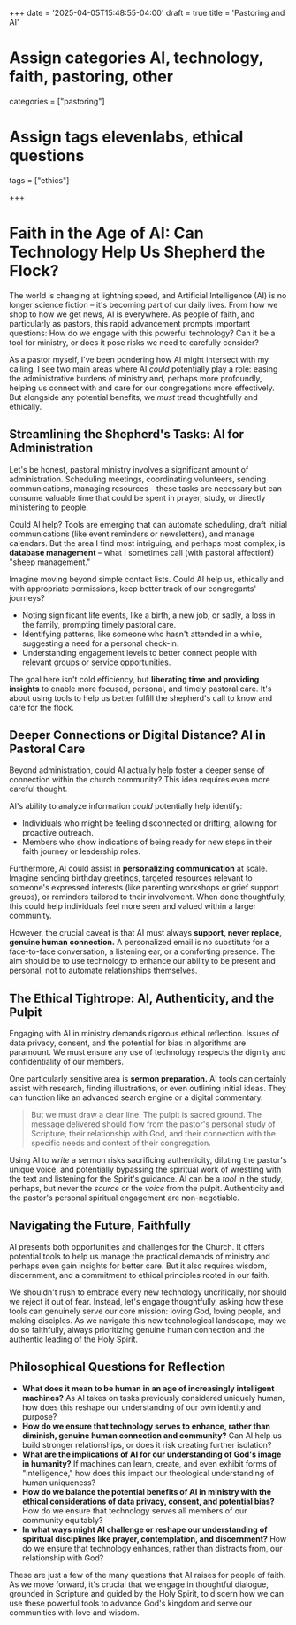 +++
date = '2025-04-05T15:48:55-04:00'
draft = true
title = 'Pastoring and AI'

# Assign categories AI, technology, faith, pastoring, other
categories = ["pastoring"]
# Assign tags elevenlabs, ethical questions
tags = ["ethics"]

+++

# Faith in the Age of AI: Can Technology Help Us Shepherd the Flock?

The world is changing at lightning speed, and Artificial Intelligence (AI) is no longer science fiction – it's becoming part of our daily lives. From how we shop to how we get news, AI is everywhere. As people of faith, and particularly as pastors, this rapid advancement prompts important questions: How do we engage with this powerful technology? Can it be a tool for ministry, or does it pose risks we need to carefully consider?

As a pastor myself, I've been pondering how AI might intersect with my calling. I see two main areas where AI *could* potentially play a role: easing the administrative burdens of ministry and, perhaps more profoundly, helping us connect with and care for our congregations more effectively. But alongside any potential benefits, we *must* tread thoughtfully and ethically.

## Streamlining the Shepherd's Tasks: AI for Administration

Let's be honest, pastoral ministry involves a significant amount of administration. Scheduling meetings, coordinating volunteers, sending communications, managing resources – these tasks are necessary but can consume valuable time that could be spent in prayer, study, or directly ministering to people.

Could AI help? Tools are emerging that can automate scheduling, draft initial communications (like event reminders or newsletters), and manage calendars. But the area I find most intriguing, and perhaps most complex, is **database management** – what I sometimes call (with pastoral affection!) "sheep management."

Imagine moving beyond simple contact lists. Could AI help us, ethically and with appropriate permissions, keep better track of our congregants' journeys?
* Noting significant life events, like a birth, a new job, or sadly, a loss in the family, prompting timely pastoral care.
* Identifying patterns, like someone who hasn't attended in a while, suggesting a need for a personal check-in.
* Understanding engagement levels to better connect people with relevant groups or service opportunities.

The goal here isn't cold efficiency, but **liberating time and providing insights** to enable more focused, personal, and timely pastoral care. It's about using tools to help us better fulfill the shepherd's call to know and care for the flock.

## Deeper Connections or Digital Distance? AI in Pastoral Care

Beyond administration, could AI actually help foster a deeper sense of connection within the church community? This idea requires even more careful thought.

AI's ability to analyze information *could* potentially help identify:
* Individuals who might be feeling disconnected or drifting, allowing for proactive outreach.
* Members who show indications of being ready for new steps in their faith journey or leadership roles.

Furthermore, AI could assist in **personalizing communication** at scale. Imagine sending birthday greetings, targeted resources relevant to someone's expressed interests (like parenting workshops or grief support groups), or reminders tailored to their involvement. When done thoughtfully, this could help individuals feel more seen and valued within a larger community.

However, the crucial caveat is that AI must always **support, never replace, genuine human connection.** A personalized email is no substitute for a face-to-face conversation, a listening ear, or a comforting presence. The aim should be to use technology to enhance our ability to be present and personal, not to automate relationships themselves.

## The Ethical Tightrope: AI, Authenticity, and the Pulpit

Engaging with AI in ministry demands rigorous ethical reflection. Issues of data privacy, consent, and the potential for bias in algorithms are paramount. We must ensure any use of technology respects the dignity and confidentiality of our members.

One particularly sensitive area is **sermon preparation.** AI tools can certainly assist with research, finding illustrations, or even outlining initial ideas. They can function like an advanced search engine or a digital commentary.

> But we must draw a clear line. The pulpit is sacred ground. The message delivered should flow from the pastor's personal study of Scripture, their relationship with God, and their connection with the specific needs and context of their congregation.

Using AI to *write* a sermon risks sacrificing authenticity, diluting the pastor's unique voice, and potentially bypassing the spiritual work of wrestling with the text and listening for the Spirit's guidance. AI can be a *tool* in the study, perhaps, but never the *source* or the *voice* from the pulpit. Authenticity and the pastor's personal spiritual engagement are non-negotiable.

## Navigating the Future, Faithfully

AI presents both opportunities and challenges for the Church. It offers potential tools to help us manage the practical demands of ministry and perhaps even gain insights for better care. But it also requires wisdom, discernment, and a commitment to ethical principles rooted in our faith.

We shouldn't rush to embrace every new technology uncritically, nor should we reject it out of fear. Instead, let's engage thoughtfully, asking how these tools can genuinely serve our core mission: loving God, loving people, and making disciples. As we navigate this new technological landscape, may we do so faithfully, always prioritizing genuine human connection and the authentic leading of the Holy Spirit.

## Philosophical Questions for Reflection

* **What does it mean to be human in an age of increasingly intelligent machines?** As AI takes on tasks previously considered uniquely human, how does this reshape our understanding of our own identity and purpose?
* **How do we ensure that technology serves to enhance, rather than diminish, genuine human connection and community?** Can AI help us build stronger relationships, or does it risk creating further isolation?
* **What are the implications of AI for our understanding of God's image in humanity?** If machines can learn, create, and even exhibit forms of "intelligence," how does this impact our theological understanding of human uniqueness?
* **How do we balance the potential benefits of AI in ministry with the ethical considerations of data privacy, consent, and potential bias?** How do we ensure that technology serves all members of our community equitably?
* **In what ways might AI challenge or reshape our understanding of spiritual disciplines like prayer, contemplation, and discernment?** How do we ensure that technology enhances, rather than distracts from, our relationship with God?

These are just a few of the many questions that AI raises for people of faith. As we move forward, it's crucial that we engage in thoughtful dialogue, grounded in Scripture and guided by the Holy Spirit, to discern how we can use these powerful tools to advance God's kingdom and serve our communities with love and wisdom.